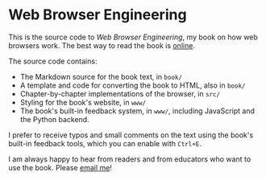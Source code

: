 Web Browser Engineering
=======================

This is the source code to *Web Browser Engineering*, my book on how
web browsers work. The best way to read the book is
[online](https://browser.engineering/).

The source code contains:

- The Markdown source for the book text, in `book/`
- A template and code for converting the book to HTML, also in `book/`
- Chapter-by-chapter implementations of the browser, in `src/`
- Styling for the book's website, in `www/`
- The book's built-in feedback system, in `www/`, including JavaScript
  and the Python backend.

I prefer to receive typos and small comments on the text using the
book's built-in feedback tools, which you can enable with `Ctrl+E`.

I am always happy to hear from readers and from educators who want to
use the book. Please [email me](mailto:me@pavpanchekha.com)!

